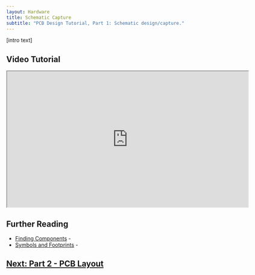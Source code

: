 ```yaml
---
layout: Hardware
title: Schematic Capture
subtitle: "PCB Design Tutorial, Part 1: Schematic design/capture."
---
```


[intro text]

## Video Tutorial

<p><iframe width="640" height="360" src="https://www.youtube.com/embed/7G_xel6gnMs" frameborder="3" allowfullscreen></iframe></p>

## Further Reading

 * [Finding Components](/Hardware/Design/PCB_Design_and_Assembly/PCB_Design_Tutorial/Schematic_Design/Component_Search) - 
 * [Symbols and Footprints]() - 

## [Next: Part 2 - PCB Layout](/Hardware/Design/PCB_Design_and_Assembly/PCB_Design_Tutorial/PCB_Layout)
